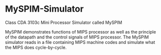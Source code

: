 # MySPIM-Simulator
Class CDA 3103c
Mini Processor Simulator called MySPIM

MySPIM demonstrates functions of MIPS processor as well as the principle of the datapath and the control signals of MIPS processor. 
The MySPIM simulator reads in a file containing MIPS machine codes and simulate what the MIPS does cycle-by-cycle.

